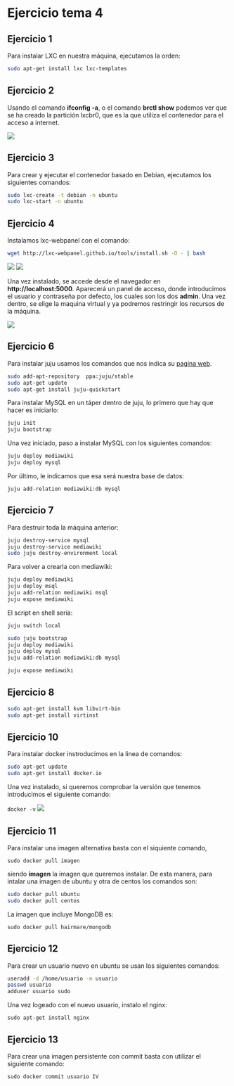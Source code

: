 # Ejercicio tema 4

## Ejercicio 1

Para instalar LXC en nuestra máquina, ejecutamos la orden:

```sh
sudo apt-get install lxc lxc-templates
```


## Ejercicio 2

Usando el comando **ifconfig -a**, o el comando **brctl show** podemos ver que se ha creado la partición lxcbr0, que es la que utiliza el contenedor para el acceso a internet.

![](http://fotos.subefotos.com/40a936fcd8d754f13dab64723ed5f28bo.png)


## Ejercicio 3

Para crear y ejecutar el contenedor basado en Debian, ejecutamos los siguientes comandos:

```sh
sudo lxc-create -t debian -n ubuntu
sudo lxc-start -n ubuntu
```


## Ejercicio 4

Instalamos lxc-webpanel con el comando:

```sh
wget http://lxc-webpanel.github.io/tools/install.sh -O - | bash
```

![](http://fotos.subefotos.com/173a6979ebb1dbafbeeb1c95c364a970o.png)
![](http://fotos.subefotos.com/8a2d8d603f47b845d9a762191e36ca98o.png)

Una vez instalado, se accede desde el navegador en **http://localhost:5000**. Aparecerá un panel de acceso, donde introducimos el usuario y contraseña por defecto, los cuales son los dos **admin**. Una vez dentro, se elige la maquina virtual y ya podremos restringir los recursos de la máquina.

![](http://fotos.subefotos.com/a4feae8c7fe317c50154263c996d036ao.png)


## Ejercicio 6

Para instalar juju usamos los comandos que nos indica su [pagina web](https://jujucharms.com/get-started).

```sh
sudo add-apt-repository  ppa:juju/stable
sudo apt-get update
sudo apt-get install juju-quickstart
```


Para instalar MySQL en un táper dentro de juju, lo primero que hay que hacer es iniciarlo:

```sh
juju init
juju bootstrap
```

Una vez iniciado, paso a instalar MySQL con los siguientes comandos:

```sh
juju deploy mediawiki
juju deploy mysql
```

Por último, le indicamos que esa será nuestra base de datos:

`juju add-relation mediawiki:db mysql`


## Ejercicio 7

Para destruir toda la máquina anterior:

```sh
juju destroy-service mysql 
juju destroy-service mediawiki
sudo juju destroy-environment local
```

Para volver a crearla con mediawiki:

```sh
juju deploy mediawiki 
juju deploy msql
juju add-relation mediawiki msql 
juju expose mediawiki
```

El script en shell sería:

```sh
juju switch local

sudo juju bootstrap
juju deploy mediawiki
juju deploy mysql
juju add-relation mediawiki:db mysql

juju expose mediawiki
```


## Ejercicio 8

```sh
sudo apt-get install kvm libvirt-bin
sudo apt-get install virtinst
```


## Ejercicio 10

Para instalar docker instroducimos en la linea de comandos:

```sh
sudo apt-get update
sudo apt-get install docker.io
```

Una vez instalado, si queremos comprobar la versión que tenemos introducimos el siguiente comando:

`docker -v`
![](http://fotos.subefotos.com/92e20968f28092a7196658272007fdd9o.png)


## Ejercicio 11

Para instalar una imagen alternativa basta con el siquiente comando,

`sudo docker pull imagen`

siendo **imagen** la imagen que queremos instalar. De esta manera, para intalar una imagen de ubuntu y otra de centos los comandos son:

```sh
sudo docker pull ubuntu
sudo docker pull centos
```

La imagen que incluye MongoDB es:

`sudo docker pull hairmare/mongodb`


## Ejercicio 12

Para crear un usuario nuevo en ubuntu se usan los siguientes comandos:

```sh
useradd -d /home/usuario -m usuario
passwd usuario
adduser usuario sudo
```

Una vez logeado con el nuevo usuario, instalo el nginx:

`sudo apt-get install nginx`


## Ejercicio 13

Para crear una imagen persistente con commit basta con utilizar el siguiente comando:

`sudo docker commit usuario IV`